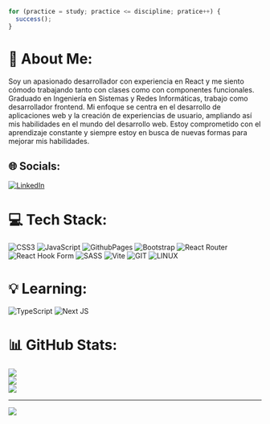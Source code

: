 
```js
for (practice = study; practice <= discipline; pratice++) {
  success();
}
```


# 💫 About Me:
Soy un apasionado desarrollador con experiencia en React y me siento cómodo trabajando tanto con clases como con componentes funcionales. Graduado en Ingeniería en Sistemas y Redes Informáticas, trabajo como desarrollador frontend. Mi enfoque se centra en el desarrollo de aplicaciones web y la creación de experiencias de usuario, ampliando así mis habilidades en el mundo del desarrollo web. Estoy comprometido con el aprendizaje constante y siempre estoy en busca de nuevas formas para mejorar mis habilidades.


## 🌐 Socials:
[![LinkedIn](https://img.shields.io/badge/LinkedIn-%230077B5.svg?logo=linkedin&logoColor=white)](https://linkedin.com/in/www.linkedin.com/in/devjonatanmo) 

# 💻 Tech Stack:
![CSS3](https://img.shields.io/badge/css3-%231572B6.svg?style=for-the-badge&logo=css3&logoColor=white) ![JavaScript](https://img.shields.io/badge/javascript-%23323330.svg?style=for-the-badge&logo=javascript&logoColor=%23F7DF1E) ![GithubPages](https://img.shields.io/badge/github%20pages-121013?style=for-the-badge&logo=github&logoColor=white) ![Bootstrap](https://img.shields.io/badge/bootstrap-%238511FA.svg?style=for-the-badge&logo=bootstrap&logoColor=white) ![React Router](https://img.shields.io/badge/React_Router-CA4245?style=for-the-badge&logo=react-router&logoColor=white) ![React Hook Form](https://img.shields.io/badge/React%20Hook%20Form-%23EC5990.svg?style=for-the-badge&logo=reacthookform&logoColor=white) ![SASS](https://img.shields.io/badge/SASS-hotpink.svg?style=for-the-badge&logo=SASS&logoColor=white) ![Vite](https://img.shields.io/badge/vite-%23646CFF.svg?style=for-the-badge&logo=vite&logoColor=white) ![GIT](https://img.shields.io/badge/Git-fc6d26?style=for-the-badge&logo=git&logoColor=white) ![LINUX](https://img.shields.io/badge/Linux-FCC624?style=for-the-badge&logo=linux&logoColor=black)

# :bulb: Learning:
![TypeScript](https://img.shields.io/badge/typescript-%23007ACC.svg?style=for-the-badge&logo=typescript&logoColor=white) ![Next JS](https://img.shields.io/badge/Next-black?style=for-the-badge&logo=next.js&logoColor=white)

# 📊 GitHub Stats:
![](https://github-readme-stats.vercel.app/api?username=DevJonatanMorales&theme=merko&hide_border=true&include_all_commits=true&count_private=true)<br/>
![](https://github-readme-streak-stats.herokuapp.com/?user=DevJonatanMorales&theme=merko&hide_border=true)<br/>
![](https://github-readme-stats.vercel.app/api/top-langs/?username=DevJonatanMorales&theme=merko&hide_border=true&include_all_commits=true&count_private=true&layout=compact)

---

[![](https://visitcount.itsvg.in/api?id=DevJonatanMorales&label=Profile%20Views&color=12&pretty=true)](https://visitcount.itsvg.in)
